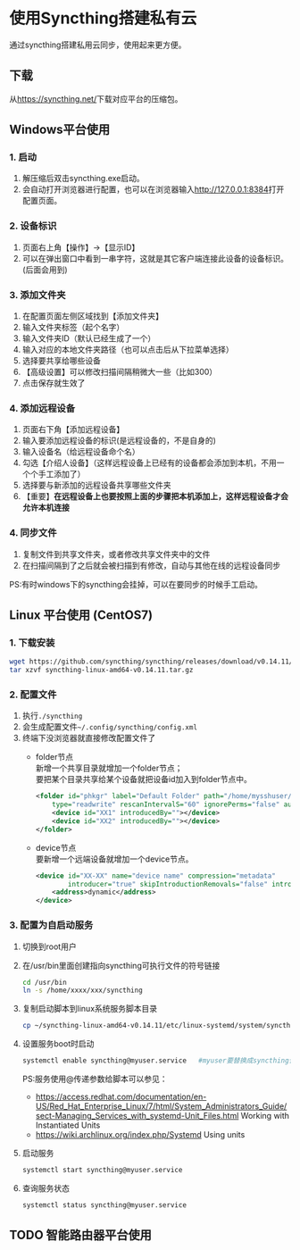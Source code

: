 # 使用Syncthing搭建私有云

通过syncthing搭建私用云同步，使用起来更方便。  

## 下载

从<https://syncthing.net/>下载对应平台的压缩包。

## Windows平台使用

### 1. 启动

1. 解压缩后双击syncthing.exe启动。
1. 会自动打开浏览器进行配置，也可以在浏览器输入<http://127.0.0.1:8384>打开配置页面。

### 2. 设备标识

1. 页面右上角【操作】->【显示ID】
1. 可以在弹出窗口中看到一串字符，这就是其它客户端连接此设备的设备标识。(后面会用到)

### 3. 添加文件夹

1. 在配置页面左侧区域找到【添加文件夹】
1. 输入文件夹标签（起个名字）
1. 输入文件夹ID（默认已经生成了一个）
1. 输入对应的本地文件夹路径（也可以点击后从下拉菜单选择）
1. 选择要共享给哪些设备
1. 【高级设置】可以修改扫描间隔稍微大一些（比如300）
1. 点击保存就生效了

### 4. 添加远程设备

1. 页面右下角【添加远程设备】
1. 输入要添加远程设备的标识(是远程设备的，不是自身的)
1. 输入设备名（给远程设备命个名）
1. 勾选【介绍人设备】（这样远程设备上已经有的设备都会添加到本机，不用一个个手工添加了）
1. 选择要与新添加的远程设备共享哪些文件夹
1. 【重要】**在远程设备上也要按照上面的步骤把本机添加上，这样远程设备才会允许本机连接**

### 4. 同步文件

1. 复制文件到共享文件夹，或者修改共享文件夹中的文件
1. 在扫描间隔到了之后就会被扫描到有修改，自动与其他在线的远程设备同步

PS:有时windows下的syncthing会挂掉，可以在要同步的时候手工启动。

## Linux 平台使用 (CentOS7)

### 1. 下载安装

```sh
wget https://github.com/syncthing/syncthing/releases/download/v0.14.11/syncthing-linux-amd64-v0.14.11.tar.gz
tar xzvf syncthing-linux-amd64-v0.14.11.tar.gz
```

### 2. 配置文件

1. 执行`./syncthing`
1. 会生成配置文件`~/.config/syncthing/config.xml`
1. 终端下没浏览器就直接修改配置文件了
    * folder节点  
        新增一个共享目录就增加一个folder节点；  
        要把某个目录共享给某个设备就把设备id加入到folder节点中。

        ```xml
        <folder id="phkgr" label="Default Folder" path="/home/mysshuser/xxx/"  
            type="readwrite" rescanIntervalS="60" ignorePerms="false" autoNormalize="true">
            <device id="XX1" introducedBy=""></device>
            <device id="XX2" introducedBy=""></device>
        </folder>
        ```

    * device节点  
        要新增一个远端设备就增加一个device节点。

        ```xml
        <device id="XX-XX" name="device name" compression="metadata"  
                introducer="true" skipIntroductionRemovals="false" introducedBy="">
            <address>dynamic</address>
        </device>
        ```

### 3. 配置为自启动服务

1. 切换到root用户
1. 在/usr/bin里面创建指向syncthing可执行文件的符号链接

    ```bash
    cd /usr/bin
    ln -s /home/xxxx/xxx/syncthing
    ```

1. 复制启动脚本到linux系统服务脚本目录

    ```bash
    cp ~/syncthing-linux-amd64-v0.14.11/etc/linux-systemd/system/syncthing@.service /etc/systemd/system/
    ```

1. 设置服务boot时启动

    ```bash
    systemctl enable syncthing@myuser.service   #myuser要替换成syncthing保存config文件的用户目录对应的用户
    ```

    PS:服务使用@传递参数给脚本可以参见：
    * <https://access.redhat.com/documentation/en-US/Red_Hat_Enterprise_Linux/7/html/System_Administrators_Guide/sect-Managing_Services_with_systemd-Unit_Files.html> Working with Instantiated Units
    * <https://wiki.archlinux.org/index.php/Systemd> Using units

1. 启动服务

    ```bash
    systemctl start syncthing@myuser.service
    ```

1. 查询服务状态

    ```bash
    systemctl status syncthing@myuser.service
    ```

## TODO 智能路由器平台使用

